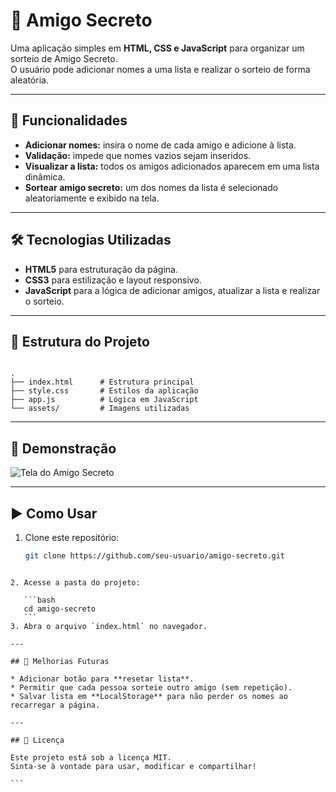 # 🎁 Amigo Secreto

Uma aplicação simples em **HTML, CSS e JavaScript** para organizar um sorteio de Amigo Secreto.  
O usuário pode adicionar nomes a uma lista e realizar o sorteio de forma aleatória.

---

## 🚀 Funcionalidades

- **Adicionar nomes:** insira o nome de cada amigo e adicione à lista.  
- **Validação:** impede que nomes vazios sejam inseridos.  
- **Visualizar a lista:** todos os amigos adicionados aparecem em uma lista dinâmica.  
- **Sortear amigo secreto:** um dos nomes da lista é selecionado aleatoriamente e exibido na tela.  

---

## 🛠️ Tecnologias Utilizadas

- **HTML5** para estruturação da página.  
- **CSS3** para estilização e layout responsivo.  
- **JavaScript** para a lógica de adicionar amigos, atualizar a lista e realizar o sorteio.  

---

## 📂 Estrutura do Projeto

```

.
├── index.html      # Estrutura principal
├── style.css       # Estilos da aplicação
├── app.js          # Lógica em JavaScript
└── assets/         # Imagens utilizadas

````

---

## 📸 Demonstração

![Tela do Amigo Secreto](assets/amigo-secreto.png)

---

## ▶️ Como Usar

1. Clone este repositório:
   ```bash
   git clone https://github.com/seu-usuario/amigo-secreto.git
````

2. Acesse a pasta do projeto:

   ```bash
   cd amigo-secreto
   ```
3. Abra o arquivo `index.html` no navegador.

---

## 📌 Melhorias Futuras

* Adicionar botão para **resetar lista**.
* Permitir que cada pessoa sorteie outro amigo (sem repetição).
* Salvar lista em **LocalStorage** para não perder os nomes ao recarregar a página.

---

## 📄 Licença

Este projeto está sob a licença MIT.
Sinta-se à vontade para usar, modificar e compartilhar!

```

